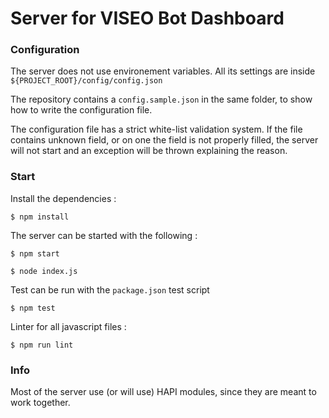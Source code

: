 # Server for VISEO Bot Dashboard

### Configuration

The server does not use environement variables. All its settings are inside `${PROJECT_ROOT}/config/config.json`

The repository contains a `config.sample.json` in the same folder, to show how to write the configuration file.

The configuration file has a strict white-list validation system. If the file contains unknown field, or on one the field is not properly filled, the server will not start and an exception will be thrown explaining the reason.


### Start

Install the dependencies :
```shell
$ npm install
```

The server can be started with the following :
```shell
$ npm start
```

```shell
$ node index.js
```

Test can be run with the `package.json` test script

```shell
$ npm test
```

Linter for all javascript files :
```shell
$ npm run lint
```

### Info

Most of the server use (or will use) HAPI modules, since they are meant to work together.
